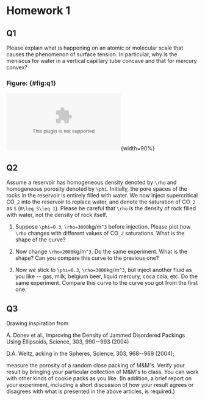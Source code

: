 
# Homework 1

## Q1

Please explain what is happening on an atomic or molecular scale that causes the phenomenon of surface tension. In particular, why is the meniscus for water in a vertical capillary tube concave and that for mercury convex?

### Figure: {#fig:q1}
![](figs/figa1.ps){width=90%}

## Q2

Assume a reservoir has homogeneous density denoted by ``\rho`` and homogeneous porosity denoted by ``\phi``. Initially, the pore spaces of the rocks in the reservoir is entirely filled with water. We now inject supercritical CO``_2`` into the reservoir to replace water, and denote the saturation of CO``_2`` as ``S`` (``0\leq S\leq 1``). Please be careful that ``\rho`` is the density of rock filled with water, not the density of rock itself.

1. Suppose ``\phi=0.3``, ``\rho=3000``kg/m``^3`` before injection. Please plot how ``\rho`` changes with different values of CO``_2`` saturations. What is the shape of the curve?

2. Now change ``\rho=2000``kg/m``^3``. Do the same experiment. What is the shape? Can you compare this curve to the previous one?

3. Now we stick to ``\phi=0.3``, ``\rho=3000``kg/m``^3``, but inject another fluid as you like -- gas, milk, belgium beer, liquid mercury, coca cola, etc. Do the same experiment. Compare this curve to the curve you got from the first one.

## Q3

Drawing inspiration from

A. Donev et al., Improving the Density of Jammed Disordered Packings Using Ellipsoids,
Science, 303, 990--993 (2004)

D.A. Weitz, acking in the Spheres,
Science, 303, 968--969 (2004);

measure the porosity of a random close packing of M&M's. Verify your result by bringing your particular collection of M&M's to class. You can work with other kinds of cookie packs as you like.
(In addition, a brief report on your experiment, including a short discussion of how your result agrees or disagrees with what is presented in the above articles, is required.)
